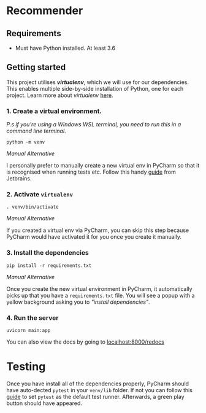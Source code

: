 ﻿# Recommender

## Requirements
- Must have Python installed. At least 3.6

## Getting started
This project utilises **_virtualenv_**, which we will use for our dependencies.
This enables multiple side-by-side installation of Python, one for each project. 
Learn more about _virtualenv_ [here](https://flask.palletsprojects.com/en/0.12.x/installation/#virtualenv).

### 1. Create a virtual environment. 

_P.s if you're using a Windows WSL terminal, you need to run this in a command line terminal_.

```shell
python -m venv
```
_Manual Alternative_

I personally prefer to manually create a new virtual env in PyCharm so that it is recognised
when running tests etc. Follow this handy [guide](https://www.jetbrains.com/help/pycharm/creating-virtual-environment.html#python_create_virtual_env) from Jetbrains.

### 2. Activate `virtualenv`

```shell
. venv/bin/activate
```

_Manual Alternative_

If you created a virtual env via PyCharm, you can skip this step because PyCharm would have activated it for you once you create it manually.

### 3. Install the dependencies

```shell
pip install -r requirements.txt
```

_Manual Alternative_

Once you create the new virtual environment in PyCharm, it automatically picks up that you 
have a `requirements.txt` file. You will see a popup with a yellow background asking you to _"install dependencies"_.

### 4. Run the server

```shell
uvicorn main:app 
```

You can also view the docs by going to [localhost:8000/redocs](http://localhost:8000/redocs)


# Testing

Once you have install all of the dependencies properly, PyCharm should 
have auto-dected `pytest` in your `venv/lib` folder. If not you can follow
this [guide](https://www.jetbrains.com/help/idea/pytest.html#enable-pytest) to set `pytest` as the default test runner.
Afterwards, a green play button should have appeared.




